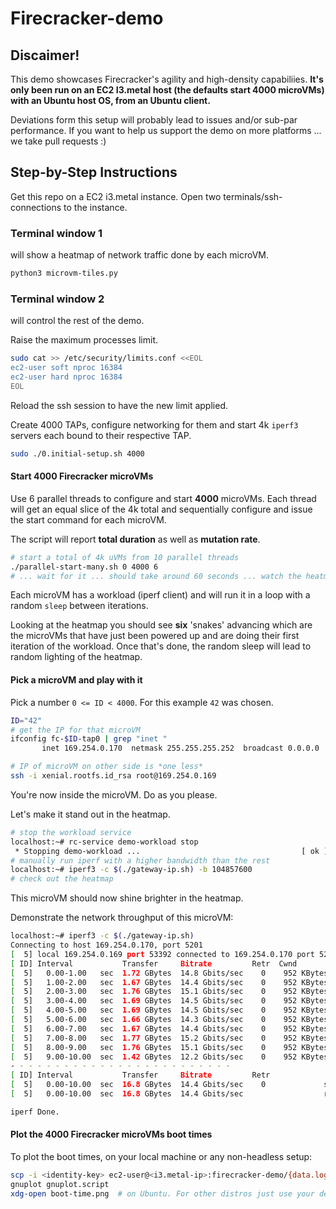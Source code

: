 # Firecracker-demo

## Discaimer!

This demo showcases Firecracker's agility and high-density capabiliies.
**It's only been run on an EC2 I3.metal host (the defaults start 4000 microVMs)
with an Ubuntu host OS, from an Ubuntu client.**

Deviations form this setup will probably lead to issues and/or sub-par performance.
If you want to help us support the demo on more platforms ... we take pull requests :)

## Step-by-Step Instructions

Get this repo on a EC2 i3.metal instance.
Open two terminals/ssh-connections to the instance.

### Terminal window 1

will show a heatmap of network traffic done by each microVM.

```bash
python3 microvm-tiles.py
```

### Terminal window 2

will control the rest of the demo.

Raise the maximum processes limit.

```bash
sudo cat >> /etc/security/limits.conf <<EOL
ec2-user soft nproc 16384
ec2-user hard nproc 16384
EOL
```

Reload the ssh session to have the new limit applied.

Create 4000 TAPs, configure networking for them and start 4k `iperf3` servers each bound to their respective TAP.

```bash
sudo ./0.initial-setup.sh 4000
```

#### Start 4000 Firecracker microVMs

Use 6 parallel threads to configure and start **4000** microVMs. Each thread will get an equal slice of the 4k total and sequentially configure and issue the start command for each microVM.

The script will report **total duration** as well as **mutation rate**.

```bash
# start a total of 4k uVMs from 10 parallel threads
./parallel-start-many.sh 0 4000 6
# ... wait for it ... should take around 60 seconds ... watch the heatmap
```

Each microVM has a workload (iperf client) and will run it in a loop with a random `sleep` between iterations.

Looking at the heatmap you should see **six** 'snakes' advancing which are the microVMs that have just been powered up and are doing their first iteration of the workload. Once that's done, the random sleep will lead to random lighting of the heatmap.

#### Pick a microVM and play with it

Pick a number `0 <= ID < 4000`. For this example `42` was chosen.

```bash
ID="42"
# get the IP for that microVM
ifconfig fc-$ID-tap0 | grep "inet "
       inet 169.254.0.170  netmask 255.255.255.252  broadcast 0.0.0.0

# IP of microVM on other side is *one less*
ssh -i xenial.rootfs.id_rsa root@169.254.0.169
```

You're now inside the microVM. Do as you please.

Let's make it stand out in the heatmap.

```bash
# stop the workload service
localhost:~# rc-service demo-workload stop
 * Stopping demo-workload ...                                    [ ok ]
# manually run iperf with a higher bandwidth than the rest
localhost:~# iperf3 -c $(./gateway-ip.sh) -b 104857600
# check out the heatmap
```

This microVM should now shine brighter in the heatmap.

Demonstrate the network throughput of this microVM:
```bash
localhost:~# iperf3 -c $(./gateway-ip.sh)
Connecting to host 169.254.0.170, port 5201
[  5] local 169.254.0.169 port 53392 connected to 169.254.0.170 port 5201
[ ID] Interval           Transfer     Bitrate         Retr  Cwnd
[  5]   0.00-1.00   sec  1.72 GBytes  14.8 Gbits/sec    0    952 KBytes       
[  5]   1.00-2.00   sec  1.67 GBytes  14.4 Gbits/sec    0    952 KBytes       
[  5]   2.00-3.00   sec  1.76 GBytes  15.1 Gbits/sec    0    952 KBytes       
[  5]   3.00-4.00   sec  1.69 GBytes  14.5 Gbits/sec    0    952 KBytes       
[  5]   4.00-5.00   sec  1.69 GBytes  14.5 Gbits/sec    0    952 KBytes       
[  5]   5.00-6.00   sec  1.66 GBytes  14.3 Gbits/sec    0    952 KBytes       
[  5]   6.00-7.00   sec  1.67 GBytes  14.4 Gbits/sec    0    952 KBytes       
[  5]   7.00-8.00   sec  1.77 GBytes  15.2 Gbits/sec    0    952 KBytes       
[  5]   8.00-9.00   sec  1.76 GBytes  15.1 Gbits/sec    0    952 KBytes       
[  5]   9.00-10.00  sec  1.42 GBytes  12.2 Gbits/sec    0    952 KBytes       
- - - - - - - - - - - - - - - - - - - - - - - - -
[ ID] Interval           Transfer     Bitrate         Retr
[  5]   0.00-10.00  sec  16.8 GBytes  14.4 Gbits/sec    0             sender
[  5]   0.00-10.00  sec  16.8 GBytes  14.4 Gbits/sec                  receiver

iperf Done.
```

#### Plot the 4000 Firecracker microVMs boot times

To plot the boot times, on your local machine or any non-headless setup:

```bash
scp -i <identity-key> ec2-user@<i3.metal-ip>:firecracker-demo/{data.log,gnuplot.script} .
gnuplot gnuplot.script
xdg-open boot-time.png  # on Ubuntu. For other distros just use your default .png viewer.
```
